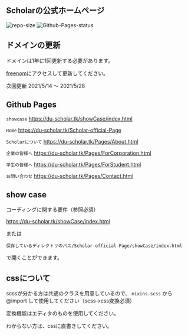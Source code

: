 ## Scholarの公式ホームページ

![repo-size](https://img.shields.io/github/repo-size/DU-Scholar/Scholar-official-Page)
![Github-Pages-status](https://img.shields.io/github/deployments/DU-Scholar/Scholar-official-Page/github-pages?label=Github-Pages)

## ドメインの更新

ドメインは1年に1回更新する必要があります。

[freenom](https://www.freenom.com/ja/index.html)にアクセスして更新してください。

次回更新 2021/5/14 〜 2021/5/28

## Github Pages

`showcase`  https://du-scholar.tk/showCase/index.html

`Home`  https://du-scholar.tk/Scholar-official-Page

`Scholarについて`  https://du-scholar.tk/Pages/About.html

`企業の皆様へ`  https://du-scholar.tk/Pages/ForCorporation.html

`学生の皆様へ`  https://du-scholar.tk/Pages/ForStudent.html

`お問い合わせ`  https://du-scholar.tk/Pages/Contact.html


## show case

コーディングに関する要件（参照必須）

https://du-scholar.tk/showCase/index.html

または

`保存しているディレクトリのパス/Scholar-official-Page/showCase/index.html`

で開くことができます。

## cssについて

scssが分かる方は共通のクラスを用意しているので、 `mixins.scss` から @import して使用してください（scss→css変換必須）

変換機能はエディタのものを使用してください。

わからない方は、cssに直書きしてください。
